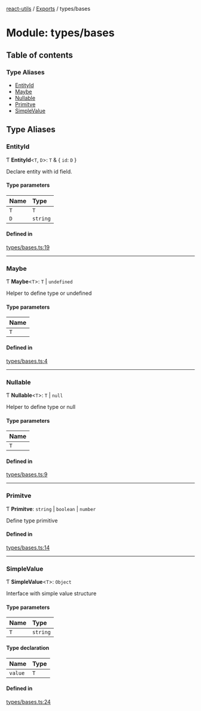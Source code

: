 [react-utils](../README.md) / [Exports](../modules.md) / types/bases

# Module: types/bases

## Table of contents

### Type Aliases

- [EntityId](types_bases.md#entityid)
- [Maybe](types_bases.md#maybe)
- [Nullable](types_bases.md#nullable)
- [Primitve](types_bases.md#primitve)
- [SimpleValue](types_bases.md#simplevalue)

## Type Aliases

### EntityId

Ƭ **EntityId**<`T`, `D`\>: `T` & { `id`: `D`  }

Declare entity with id field.

#### Type parameters

| Name | Type |
| :------ | :------ |
| `T` | `T` |
| `D` | `string` |

#### Defined in

[types/bases.ts:19](https://github.com/mts88/react-utils/blob/eee399d/lib/types/bases.ts#L19)

___

### Maybe

Ƭ **Maybe**<`T`\>: `T` \| `undefined`

Helper to define type or undefined

#### Type parameters

| Name |
| :------ |
| `T` |

#### Defined in

[types/bases.ts:4](https://github.com/mts88/react-utils/blob/eee399d/lib/types/bases.ts#L4)

___

### Nullable

Ƭ **Nullable**<`T`\>: `T` \| ``null``

Helper to define type or null

#### Type parameters

| Name |
| :------ |
| `T` |

#### Defined in

[types/bases.ts:9](https://github.com/mts88/react-utils/blob/eee399d/lib/types/bases.ts#L9)

___

### Primitve

Ƭ **Primitve**: `string` \| `boolean` \| `number`

Define type primitive

#### Defined in

[types/bases.ts:14](https://github.com/mts88/react-utils/blob/eee399d/lib/types/bases.ts#L14)

___

### SimpleValue

Ƭ **SimpleValue**<`T`\>: `Object`

Interface with simple value structure

#### Type parameters

| Name | Type |
| :------ | :------ |
| `T` | `string` |

#### Type declaration

| Name | Type |
| :------ | :------ |
| `value` | `T` |

#### Defined in

[types/bases.ts:24](https://github.com/mts88/react-utils/blob/eee399d/lib/types/bases.ts#L24)

